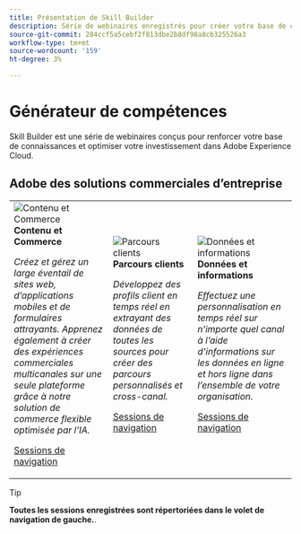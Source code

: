 ```yaml
---
title: Présentation de Skill Builder
description: Série de webinaires enregistrés pour créer votre base de connaissances et optimiser votre investissement dans Adobe Experience Cloud.
source-git-commit: 284ccf5a5cebf2f813dbe2b8df98a8cb325526a3
workflow-type: tm+mt
source-wordcount: '159'
ht-degree: 3%

---
```


# Générateur de compétences

Skill Builder est une série de webinaires conçus pour renforcer votre base de connaissances et optimiser votre investissement dans Adobe Experience Cloud.

## Adobe des solutions commerciales d’entreprise

<table>
<tr>
  <td>
    <img alt="Contenu et Commerce" src="assets/commerce.png" />
    <div>
      <strong>Contenu et Commerce</strong>
    </div>
    <p>
    <em>Créez et gérez un large éventail de sites web, d’applications mobiles et de formulaires attrayants. Apprenez également à créer des expériences commerciales multicanales sur une seule plateforme grâce à notre solution de commerce flexible optimisée par l’IA.</em>
    <p>
    <a href="https://experienceleague.adobe.com/docs/skill-builder-events/skill-builder/content-and-commerce/overview.html" class="spectrum-Button spectrum-Button--outline spectrum-Button--primary spectrum-Button--sizeM">
      <span class="spectrum-Button-label has-no-wrap has-text-weight-bold">Sessions de navigation</span>
    </a>
  </td>
  <td>
    <img alt="Parcours clients" src="assets/customer-journey.png" />
    <div>
      <strong>Parcours clients</strong>
    </div>
    <p>
    <em>Développez des profils client en temps réel en extrayant des données de toutes les sources pour créer des parcours personnalisés et cross-canal.</em>
    <p>
    <a href="https://experienceleague.adobe.com/docs/skill-builder-events/skill-builder/customer-journeys/overview.html" class="spectrum-Button spectrum-Button--outline spectrum-Button--primary spectrum-Button--sizeM">
      <span class="spectrum-Button-label has-no-wrap has-text-weight-bold">Sessions de navigation</span>
    </a>
  </td>
  <td>
    <img alt="Données et informations" src="assets/data-insights.png" />
    <div>
      <strong>Données et informations</strong>
    </div>
    <p>
    <em>Effectuez une personnalisation en temps réel sur n’importe quel canal à l’aide d’informations sur les données en ligne et hors ligne dans l’ensemble de votre organisation.</em>
    <p>
    <a href="https://experienceleague.adobe.com/docs/skill-builder-events/skill-builder/data-and-insights/overview.html" class="spectrum-Button spectrum-Button--outline spectrum-Button--primary spectrum-Button--sizeM">
      <span class="spectrum-Button-label has-no-wrap has-text-weight-bold">Sessions de navigation</span>
    </a>
  </td>  
</tr>
</table>

>[!TIP]
>
>**Toutes les sessions enregistrées sont répertoriées dans le volet de navigation de gauche.**.
